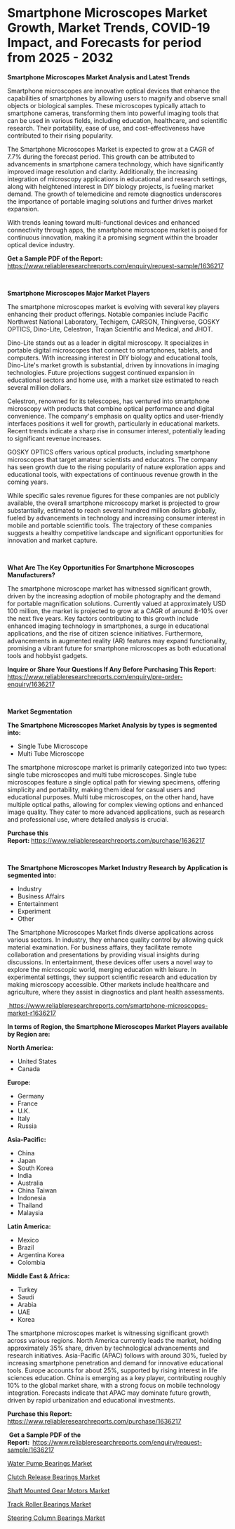 <p><h1>Smartphone Microscopes Market Growth, Market Trends, COVID-19 Impact, and Forecasts for period from 2025 - 2032</h1></p><p><strong>Smartphone Microscopes Market Analysis and Latest Trends</strong></p>
<p><p>Smartphone microscopes are innovative optical devices that enhance the capabilities of smartphones by allowing users to magnify and observe small objects or biological samples. These microscopes typically attach to smartphone cameras, transforming them into powerful imaging tools that can be used in various fields, including education, healthcare, and scientific research. Their portability, ease of use, and cost-effectiveness have contributed to their rising popularity.</p><p>The Smartphone Microscopes Market is expected to grow at a CAGR of 7.7% during the forecast period. This growth can be attributed to advancements in smartphone camera technology, which have significantly improved image resolution and clarity. Additionally, the increasing integration of microscopy applications in educational and research settings, along with heightened interest in DIY biology projects, is fueling market demand. The growth of telemedicine and remote diagnostics underscores the importance of portable imaging solutions and further drives market expansion. </p><p>With trends leaning toward multi-functional devices and enhanced connectivity through apps, the smartphone microscope market is poised for continuous innovation, making it a promising segment within the broader optical device industry.</p></p>
<p><strong>Get a Sample PDF of the Report:&nbsp;</strong> <a href="https://www.reliableresearchreports.com/enquiry/request-sample/1636217?utm_campaign=37&utm_medium=2&utm_source=Github&utm_content=ia&utm_term=16022025&utm_id=smartphone-microscopes">https://www.reliableresearchreports.com/enquiry/request-sample/1636217</a></p>
<p>&nbsp;</p>
<p><strong>Smartphone Microscopes Major Market Players</strong></p>
<p><p>The smartphone microscopes market is evolving with several key players enhancing their product offerings. Notable companies include Pacific Northwest National Laboratory, Techigem, CARSON, Thingiverse, GOSKY OPTICS, Dino-Lite, Celestron, Trajan Scientific and Medical, and JHOT. </p><p>Dino-Lite stands out as a leader in digital microscopy. It specializes in portable digital microscopes that connect to smartphones, tablets, and computers. With increasing interest in DIY biology and educational tools, Dino-Lite's market growth is substantial, driven by innovations in imaging technologies. Future projections suggest continued expansion in educational sectors and home use, with a market size estimated to reach several million dollars.</p><p>Celestron, renowned for its telescopes, has ventured into smartphone microscopy with products that combine optical performance and digital convenience. The company's emphasis on quality optics and user-friendly interfaces positions it well for growth, particularly in educational markets. Recent trends indicate a sharp rise in consumer interest, potentially leading to significant revenue increases.</p><p>GOSKY OPTICS offers various optical products, including smartphone microscopes that target amateur scientists and educators. The company has seen growth due to the rising popularity of nature exploration apps and educational tools, with expectations of continuous revenue growth in the coming years.</p><p>While specific sales revenue figures for these companies are not publicly available, the overall smartphone microscopy market is projected to grow substantially, estimated to reach several hundred million dollars globally, fueled by advancements in technology and increasing consumer interest in mobile and portable scientific tools. The trajectory of these companies suggests a healthy competitive landscape and significant opportunities for innovation and market capture.</p></p>
<p>&nbsp;</p>
<p><strong>What Are The Key Opportunities For Smartphone Microscopes Manufacturers?</strong></p>
<p><p>The smartphone microscope market has witnessed significant growth, driven by the increasing adoption of mobile photography and the demand for portable magnification solutions. Currently valued at approximately USD 100 million, the market is projected to grow at a CAGR of around 8-10% over the next five years. Key factors contributing to this growth include enhanced imaging technology in smartphones, a surge in educational applications, and the rise of citizen science initiatives. Furthermore, advancements in augmented reality (AR) features may expand functionality, promising a vibrant future for smartphone microscopes as both educational tools and hobbyist gadgets.</p></p>
<p><strong>Inquire or Share Your Questions If Any Before Purchasing This Report:</strong> <a href="https://www.reliableresearchreports.com/enquiry/pre-order-enquiry/1636217?utm_campaign=37&utm_medium=2&utm_source=Github&utm_content=ia&utm_term=16022025&utm_id=smartphone-microscopes">https://www.reliableresearchreports.com/enquiry/pre-order-enquiry/1636217</a></p>
<p>&nbsp;</p>
<p><strong>Market Segmentation</strong></p>
<p><strong>The Smartphone Microscopes Market Analysis by types is segmented into:</strong></p>
<p><ul><li>Single Tube Microscope</li><li>Multi Tube Microscope</li></ul></p>
<p><p>The smartphone microscope market is primarily categorized into two types: single tube microscopes and multi tube microscopes. Single tube microscopes feature a single optical path for viewing specimens, offering simplicity and portability, making them ideal for casual users and educational purposes. Multi tube microscopes, on the other hand, have multiple optical paths, allowing for complex viewing options and enhanced image quality. They cater to more advanced applications, such as research and professional use, where detailed analysis is crucial.</p></p>
<p><strong>Purchase this Report:&nbsp;</strong><a href="https://www.reliableresearchreports.com/purchase/1636217?utm_campaign=37&utm_medium=2&utm_source=Github&utm_content=ia&utm_term=16022025&utm_id=smartphone-microscopes">https://www.reliableresearchreports.com/purchase/1636217</a></p>
<p>&nbsp;</p>
<p><strong>The Smartphone Microscopes Market Industry Research by Application is segmented into:</strong></p>
<p><ul><li>Industry</li><li>Business Affairs</li><li>Entertainment</li><li>Experiment</li><li>Other</li></ul></p>
<p><p>The Smartphone Microscopes Market finds diverse applications across various sectors. In industry, they enhance quality control by allowing quick material examination. For business affairs, they facilitate remote collaboration and presentations by providing visual insights during discussions. In entertainment, these devices offer users a novel way to explore the microscopic world, merging education with leisure. In experimental settings, they support scientific research and education by making microscopy accessible. Other markets include healthcare and agriculture, where they assist in diagnostics and plant health assessments.</p></p>
<p><a href="https://www.reliableresearchreports.com/smartphone-microscopes-market-r1636217?utm_campaign=37&utm_medium=2&utm_source=Github&utm_content=ia&utm_term=16022025&utm_id=smartphone-microscopes">&nbsp;https://www.reliableresearchreports.com/smartphone-microscopes-market-r1636217</a></p>
<p><strong>In terms of Region, the Smartphone Microscopes Market Players available by Region are:</strong></p>
<p>
    <p> <strong> North America: </strong>
        <ul>
            <li>United States</li>
            <li>Canada</li>
        </ul>
        </p> 
    <p> <strong> Europe: </strong>
        <ul>
            <li>Germany</li>
            <li>France</li>
            <li>U.K.</li>
            <li>Italy</li>
            <li>Russia</li>
        </ul>
        </p> 
    <p> <strong> Asia-Pacific: </strong>
        <ul>
            <li>China</li>
            <li>Japan</li>
            <li>South Korea</li>
            <li>India</li>
            <li>Australia</li>
            <li>China Taiwan</li>
            <li>Indonesia</li>
            <li>Thailand</li>
            <li>Malaysia</li>
        </ul>
        </p> 
    <p> <strong> Latin America: </strong>
        <ul>
            <li>Mexico</li>
            <li>Brazil</li>
            <li>Argentina Korea</li>
            <li>Colombia</li>
        </ul>
        </p> 
    <p> <strong> Middle East & Africa: </strong>
        <ul>
            <li>Turkey</li>
            <li>Saudi</li>
            <li>Arabia</li>
            <li>UAE</li>
            <li>Korea</li>
        </ul>
    </p>
    </p>
<p><p>The smartphone microscopes market is witnessing significant growth across various regions. North America currently leads the market, holding approximately 35% share, driven by technological advancements and research initiatives. Asia-Pacific (APAC) follows with around 30%, fueled by increasing smartphone penetration and demand for innovative educational tools. Europe accounts for about 25%, supported by rising interest in life sciences education. China is emerging as a key player, contributing roughly 10% to the global market share, with a strong focus on mobile technology integration. Forecasts indicate that APAC may dominate future growth, driven by rapid urbanization and educational investments.</p></p>
<p><strong>Purchase this Report: </strong><a href="https://www.reliableresearchreports.com/purchase/1636217?utm_campaign=37&utm_medium=2&utm_source=Github&utm_content=ia&utm_term=16022025&utm_id=smartphone-microscopes">https://www.reliableresearchreports.com/purchase/1636217</a></p>
<p>&nbsp;<strong>Get a Sample PDF of the Report:&nbsp;&nbsp;</strong><a href="https://www.reliableresearchreports.com/enquiry/request-sample/1636217?utm_campaign=37&utm_medium=2&utm_source=Github&utm_content=ia&utm_term=16022025&utm_id=smartphone-microscopes">https://www.reliableresearchreports.com/enquiry/request-sample/1636217</a></p>
<p><strong></strong></p>
<p><p><a href="https://github.com/meuskocov/Market-Research-Report-List-1/blob/main/water-pump-bearings-market.md?utm_campaign=37&utm_medium=2&utm_source=Github&utm_content=ia&utm_term=16022025&utm_id=smartphone-microscopes">Water Pump Bearings Market</a></p><p><a href="https://github.com/raeezkenedz/Market-Research-Report-List-1/blob/main/clutch-release-bearings-market.md?utm_campaign=37&utm_medium=2&utm_source=Github&utm_content=ia&utm_term=16022025&utm_id=smartphone-microscopes">Clutch Release Bearings Market</a></p><p><a href="https://github.com/genayziben/Market-Research-Report-List-1/blob/main/shaft-mounted-gear-motors-market.md?utm_campaign=37&utm_medium=2&utm_source=Github&utm_content=ia&utm_term=16022025&utm_id=smartphone-microscopes">Shaft Mounted Gear Motors Market</a></p><p><a href="https://github.com/binnazcassam/Market-Research-Report-List-1/blob/main/track-roller-bearings-market.md?utm_campaign=37&utm_medium=2&utm_source=Github&utm_content=ia&utm_term=16022025&utm_id=smartphone-microscopes">Track Roller Bearings Market</a></p><p><a href="https://github.com/elitasvimal/Market-Research-Report-List-1/blob/main/steering-column-bearings-market.md?utm_campaign=37&utm_medium=2&utm_source=Github&utm_content=ia&utm_term=16022025&utm_id=smartphone-microscopes">Steering Column Bearings Market</a></p></p>